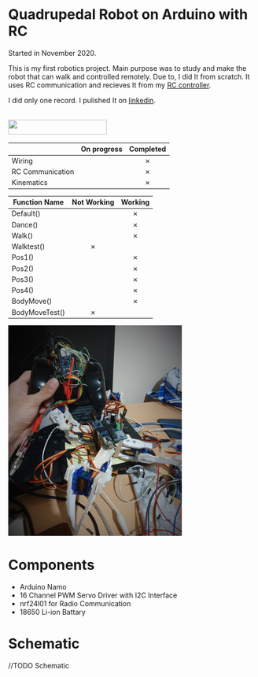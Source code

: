 # Quadrupedal Robot on Arduino with RC

Started in November 2020.

This is my first robotics project. Main purpose was to study and make the robot that can walk and controlled remotely. Due to, I did It from scratch. It uses RC communication and recieves It from my [RC controller](https://github.com/KozhaAkhmet/RC-Controller).

I did only one record. I pulished It on [linkedin](https://www.linkedin.com/posts/kozha-akhmet-abdramanov-891144197_arduino-selfmade-quadruped-activity-6774464412280487936-j17C?utm_source=linkedin_share&utm_medium=member_desktop_web).

<a >
    <br>
    <img alt="" src="https://img.shields.io/static/v1?label=Project%20Status&message=Ended&color=red&?style=for-the-badge"
    width=200 height=30>
    <br>
 </a>

|                  | On progress | Completed |
| ---------------- | :---------: | :-------: |
| Wiring           |             |  &cross;  |
| RC Communication |             |  &cross;  |
| Kinematics       |             |  &cross;  |

| Function Name  | Not Working | Working |
| -------------- | :---------: | :-----: |
| Default()      |             | &cross; |
| Dance()        |             | &cross; |
| Walk()         |             | &cross; |
| Walktest()     |   &cross;   |         |
| Pos1()         |             | &cross; |
| Pos2()         |             | &cross; |
| Pos3()         |             | &cross; |
| Pos4()         |             | &cross; |
| BodyMove()     |             | &cross; |
| BodyMoveTest() |   &cross;   |         |

<p>
    <img alt="Spider" src="images/Quadruped_V0.jpg"
    width=70% height=70%>
</p>

# Components

- Arduino Namo
- 16 Channel PWM Servo Driver with I2C Interface
- nrf24l01 for Radio Communication
- 18650 Li-ion Battary

# Schematic
//TODO Schematic


